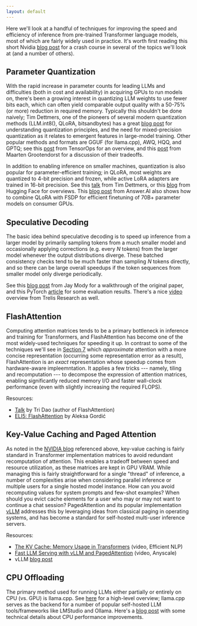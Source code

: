 ```yaml
---
layout: default
---
```


Here we'll look at a handful of techniques for improving the speed and efficiency of inference from pre-trained Transformer language models, most of which are fairly widely used in practice. It's worth first reading this short Nvidia [blog post](https://developer.nvidia.com/blog/mastering-llm-techniques-inference-optimization/) for a crash course in several of the topics we'll look at (and a number of others).

<h2>Parameter Quantization</h2>

With the rapid increase in parameter counts for leading LLMs and difficulties (both in cost and availability) in acquiring GPUs to run models on, there's been a growing interest in quantizing LLM weights to use fewer bits each, which can often yield comparable output quality with a 50-75% (or more) reduction in required memory. Typically this shouldn't be done naively; Tim Dettmers, one of the pioneers of several modern quantization methods (LLM.int8(), QLoRA, bitsandbytes) has a great [blog post](https://timdettmers.com/2022/08/17/llm-int8-and-emergent-features/) for understanding quantization principles, and the need for mixed-precision quantization as it relates to emergent features in large-model training. Other popular methods and formats are GGUF (for llama.cpp), AWQ, HQQ, and GPTQ; see this [post](https://www.tensorops.ai/post/what-are-quantized-llms) from TensorOps for an overview, and this [post](https://www.maartengrootendorst.com/blog/quantization/) from Maarten Grootendorst for a discussion of their tradeoffs.

In addition to enabling inference on smaller machines, quantization is also popular for parameter-efficient training; in QLoRA, most weights are quantized to 4-bit precision and frozen, while active LoRA adapters are trained in 16-bit precision. See this [talk](https://www.youtube.com/watch?v=fQirE9N5q_Y) from Tim Dettmers, or this [blog](https://huggingface.co/blog/4bit-transformers-bitsandbytes) from Hugging Face for overviews. This [blog post](https://www.answer.ai/posts/2024-03-14-fsdp-qlora-deep-dive.html) from Answer.AI also shows how to combine QLoRA with FSDP for efficient finetuning of 70B+ parameter models on consumer GPUs.

<h2>Speculative Decoding</h2>

The basic idea behind speculative decoding is to speed up inference from a larger model by primarily sampling tokens from a much smaller model and occasionally applying corrections (e.g. every _N_ tokens) from the larger model whenever the output distributions diverge. These batched consistency checks tend to be much faster than sampling _N_ tokens directly, and so there can be large overall speedups if the token sequences from smaller model only diverge periodically.

See this [blog post](https://jaykmody.com/blog/speculative-sampling/) from Jay Mody for a walkthrough of the original paper, and this PyTorch [article](https://pytorch.org/blog/hitchhikers-guide-speculative-decoding/) for some evaluation results. There's a nice [video](https://www.youtube.com/watch?v=hm7VEgxhOvk) overview from Trelis Research as well.

<h2>FlashAttention</h2>

Computing attention matrices tends to be a primary bottleneck in inference and training for Transformers, and FlashAttention has become one of the most widely-used techniques for speeding it up. In contrast to some of the techniques we'll see in [Section 7](#s7) which _approximate_ attention with a more concise representation (occurring some representation error as a result), FlashAttention is an _exact_ representation whose speedup comes from hardware-aware impleemntation. It applies a few tricks --- namely, tiling and recomputation --- to decompose the expression of attention matrices, enabling significantly reduced memory I/O and faster wall-clock performance (even with slightly increasing the required FLOPS).

Resources:

- [Talk](https://www.youtube.com/watch?v=gMOAud7hZg4) by Tri Dao (author of FlashAttention)
- [ELI5: FlashAttention](https://gordicaleksa.medium.com/eli5-flash-attention-5c44017022ad) by Aleksa Gordić

<h2>Key-Value Caching and Paged Attention</h2>

As noted in the [NVIDIA blog](https://developer.nvidia.com/blog/mastering-llm-techniques-inference-optimization/) referenced above, key-value caching is fairly standard in Transformer implementation matrices to avoid redundant recomputation of attention. This enables a tradeoff between speed and resource utilization, as these matrices are kept in GPU VRAM. While managing this is fairly straightforward for a single "thread" of inference, a number of complexities arise when considering parallel inference or multiple users for a single hosted model instance. How can you avoid recomputing values for system prompts and few-shot examples? When should you evict cache elements for a user who may or may not want to continue a chat session? PagedAttention and its popular implementation [vLLM](https://docs.vllm.ai/en/stable/) addresses this by leveraging ideas from classical paging in operating systems, and has become a standard for self-hosted multi-user inference servers.

Resources:

- [The KV Cache: Memory Usage in Transformers](https://www.youtube.com/watch?v=80bIUggRJf4) (video, Efficient NLP)
- [Fast LLM Serving with vLLM and PagedAttention](https://www.youtube.com/watch?v=5ZlavKF_98U) (video, Anyscale)
- vLLM [blog post](https://blog.vllm.ai/2023/06/20/vllm.html)

<h2>CPU Offloading</h2>

The primary method used for running LLMs either partially or entirely on CPU (vs. GPU) is llama.cpp. See [here](https://www.datacamp.com/tutorial/llama-cpp-tutorial) for a high-level overview; llama.cpp serves as the backend for a number of popular self-hosted LLM tools/frameworks like LMStudio and Ollama. Here's a [blog post](https://justine.lol/matmul/) with some technical details about CPU performance improvements.
